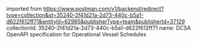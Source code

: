 imported from https://www.postman.com/v1/backend/redirect?type=collection&id=35240-2f41d21a-2d73-440c-b5a1-d622f612ff71&entityId=62985&publisherType=team&publisherId=37129
collectionId: 35240-2f41d21a-2d73-440c-b5a1-d622f612ff71
name: DCSA OpenAPI specification for Operational Vessel
                                    Schedules